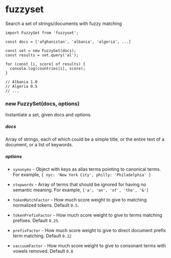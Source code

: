 # fuzzyset

Search a set of strings/documents with fuzzy matching

```
import FuzzySet from 'fuzzyset';

const docs = ['afghanistan', 'albania', 'algeria', ...]

const set = new FuzzySet(docs);
const results = set.query('al');

for (const [i, score] of results) {
  console.log(countries[i], score);
}

// Albania 1.0
// Algeria 0.5
// ...
```

### new FuzzySet(docs, options)

Instantiate a set, given docs and options.

##### docs

Array of strings, each of which could be a simple title, or the entire text of a document, or a list of keywords.

##### options

- `synonyms` - Object with keys as alias terms pointing to canonical terms.  For example, `{ nyc: 'New York City', philly: 'Philadelphia' }`

- `stopwords` - Array of terms that should be ignored for having no semantic meaning.  For example, `['a', 'an', 'of', 'the', '&']`

- `tokenMatchFactor` - How much score weight to give to matching normalized tokens.  Default `0.5`.

- `tokenPrefixFactor` - How much score weight to give to terms matching prefixes.  Default `0.25`.

- `prefixFactor` - How much score weight to give to direct document prefix term matching.  Default `0.12`

- `vaccuumFactor` - How much score weight to give to consonant terms with vowels removed.  Default `0.8`

